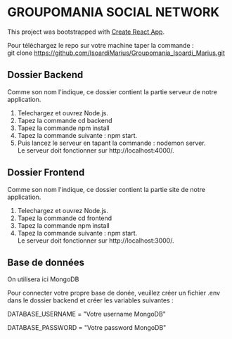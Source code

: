 # GROUPOMANIA SOCIAL NETWORK
This project was bootstrapped with [Create React App](https://github.com/facebook/create-react-app).  

 Pour téléchargez le repo sur votre machine taper la commande :  
 git clone https://github.com/IsoardiMarius/Groupomania_Isoardi_Marius.git
## Dossier Backend


Comme son nom l'indique, ce dossier contient la partie serveur de notre application.

1. Telechargez et ouvrez Node.js.
2. Tapez la commande cd backend
3. Tapez la commande npm install
4. Tapez la commande suivante : npm start.
5. Puis lancez le serveur en tapant la commande : nodemon server. \
Le serveur doit fonctionner sur http://localhost:4000/.
## Dossier Frontend

Comme son nom l'indique, ce dossier contient la partie site de notre application.

1. Telechargez et ouvrez Node.js.
2. Tapez la commande cd frontend
3. Tapez la commande npm install
4. Tapez la commande suivante : npm start.  
Le serveur doit fonctionner sur http://localhost:3000/.

## Base de données

 On utilisera ici MongoDB

Pour connecter votre propre base de donée, veuillez créer un fichier .env dans le dossier backend et créer les variables suivantes :  

  DATABASE_USERNAME = "Votre username MongoDB"

  DATABASE_PASSWORD = "Votre password MongoDB"
  
  
  
  







